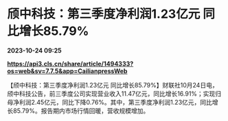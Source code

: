# 颀中科技：第三季度净利润1.23亿元 同比增长85.79%

**2023-10-24 09:25**

**https://api3.cls.cn/share/article/1494333?os=web&sv=7.7.5&app=CailianpressWeb**

【颀中科技：第三季度净利润1.23亿元 同比增长85.79%】财联社10月24日电，颀中科技公告，前三季度公司实现营业收入11.47亿元，同比增长16.91%；实现归母净利润2.45亿元，同比下降0.76%。其中，第三季度净利润1.23亿元，同比增长85.79%。报告期内市场行情回暖，营收规模增加。